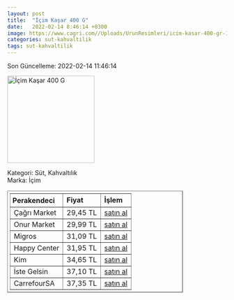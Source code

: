 ```yaml
---
layout: post
title:  "İçim Kaşar 400 G"
date:   2022-02-14 8:46:14 +0300
image: https://www.cagri.com//Uploads/UrunResimleri/icim-kasar-400-gr-1f90.jpg
categories: sut-kahvaltilik
tags: sut-kahvaltilik
---
```


Son Güncelleme: 2022-02-14 11:46:14

<img src="https://www.cagri.com//Uploads/UrunResimleri/icim-kasar-400-gr-1f90.jpg" width="200" alt="İçim Kaşar 400 G" />

Kategori: Süt, Kahvaltılık
<br />
Marka: İçim

<table border="1" style="padding: 5px;width:80%;">
  <tr>
    <td style="padding: 5px;"><strong>Perakendeci</strong></td>
    <td><strong>Fiyat</strong></td>
    <td><strong>İşlem</strong></td>
  </tr>
  <tr>
              <td>Çağrı Market</td>
              <td>29,45 TL</td>
              <td><a target="_blank" href="https://www.cagri.com/icim-kasar-400-gr">satın al</a></td>
            </tr><tr>
              <td>Onur Market</td>
              <td>29,99 TL</td>
              <td><a target="_blank" href="https://www.onurmarket.com/product/icim-taze-kasar-400-gr/d28359a8-167c-4c82-8230-471cb6cfcd38">satın al</a></td>
            </tr><tr>
              <td>Migros</td>
              <td>31,09 TL</td>
              <td><a target="_blank" href="https://www.migros.com.tr/icim-kasar-400-g-p-9a2959">satın al</a></td>
            </tr><tr>
              <td>Happy Center</td>
              <td>31,95 TL</td>
              <td><a target="_blank" href="https://www.happycenter.com.tr/Product/?product_id=15623">satın al</a></td>
            </tr><tr>
              <td>Kim</td>
              <td>34,65 TL</td>
              <td><a target="_blank" href="https://www.kimgeldi.com/icim-taze-kasar-peyniri-400-gr">satın al</a></td>
            </tr><tr>
              <td>İste Gelsin</td>
              <td>37,10 TL</td>
              <td><a target="_blank" href="https://www.istegelsin.com/urun/icim-tost-peyniri-400-gr_LCT63-AD">satın al</a></td>
            </tr><tr>
              <td>CarrefourSA</td>
              <td>37,35 TL</td>
              <td><a target="_blank" href="https://www.carrefoursa.com/icim-kasar-peyniri-400-g-p-30220414">satın al</a></td>
            </tr>
</table>
